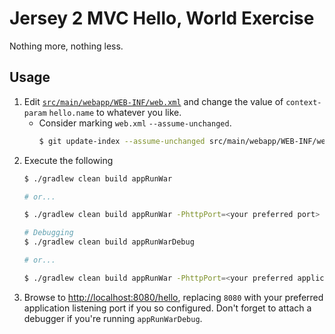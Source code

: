 # Jersey 2 MVC Hello, World Exercise

Nothing more, nothing less.

## Usage

1. Edit [`src/main/webapp/WEB-INF/web.xml`](src/main/webapp/WEB-INF/web.xml) and change the value of `context-param` `hello.name` to whatever you like.
    * Consider marking `web.xml` `--assume-unchanged`.
        ```bash
        $ git update-index --assume-unchanged src/main/webapp/WEB-INF/web.xml
        ```
1. Execute the following
    ```bash
    $ ./gradlew clean build appRunWar

    # or...

    $ ./gradlew clean build appRunWar -PhttpPort=<your preferred port>

    # Debugging 
    $ ./gradlew clean build appRunWarDebug

    # or...

    $ ./gradlew clean build appRunWar -PhttpPort=<your preferred application listening port> -PdebugPort=<your preferred debugging port>
    ```
1. Browse to [http://localhost:8080/hello](http://localhost:8080/hello), replacing `8080` with your preferred application listening port if you so configured. Don't forget to attach a debugger if you're running `appRunWarDebug`.

